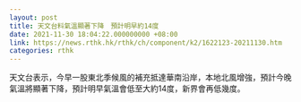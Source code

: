 ```yaml
---
layout: post
title: 天文台料氣溫顯著下降　預計明早約14度
date: 2021-11-30 18:04:22.000000000 +08:00
link: https://news.rthk.hk/rthk/ch/component/k2/1622123-20211130.htm
categories: rthk
---
```


天文台表示，今早一股東北季候風的補充抵達華南沿岸，本地北風增強，預計今晚氣溫將顯著下降，預計明早氣溫會低至大約14度，新界會再低幾度。

